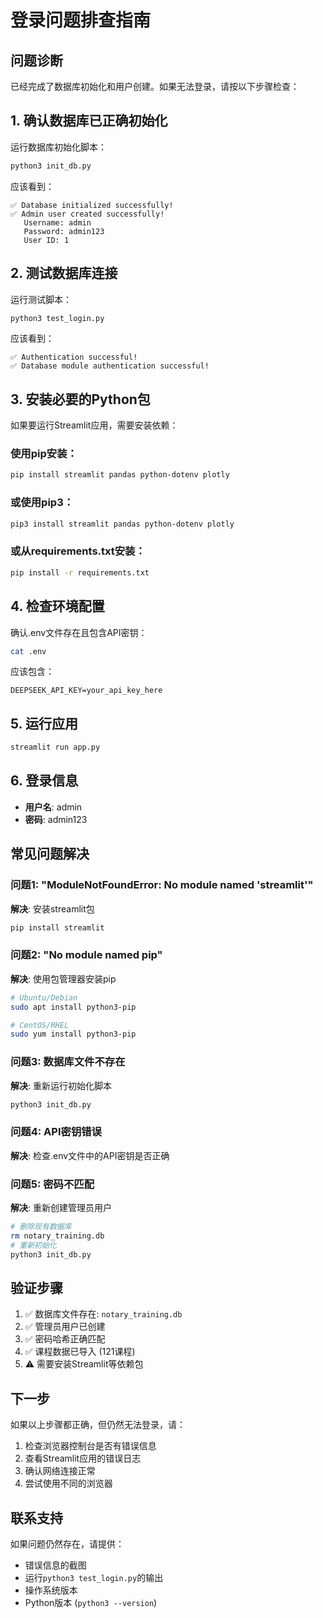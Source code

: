 # 登录问题排查指南

## 问题诊断

已经完成了数据库初始化和用户创建。如果无法登录，请按以下步骤检查：

## 1. 确认数据库已正确初始化

运行数据库初始化脚本：
```bash
python3 init_db.py
```

应该看到：
```
✅ Database initialized successfully!
✅ Admin user created successfully!
   Username: admin
   Password: admin123
   User ID: 1
```

## 2. 测试数据库连接

运行测试脚本：
```bash
python3 test_login.py
```

应该看到：
```
✅ Authentication successful!
✅ Database module authentication successful!
```

## 3. 安装必要的Python包

如果要运行Streamlit应用，需要安装依赖：

### 使用pip安装：
```bash
pip install streamlit pandas python-dotenv plotly
```

### 或使用pip3：
```bash
pip3 install streamlit pandas python-dotenv plotly
```

### 或从requirements.txt安装：
```bash
pip install -r requirements.txt
```

## 4. 检查环境配置

确认.env文件存在且包含API密钥：
```bash
cat .env
```

应该包含：
```
DEEPSEEK_API_KEY=your_api_key_here
```

## 5. 运行应用

```bash
streamlit run app.py
```

## 6. 登录信息

- **用户名**: admin
- **密码**: admin123

## 常见问题解决

### 问题1: "ModuleNotFoundError: No module named 'streamlit'"
**解决**: 安装streamlit包
```bash
pip install streamlit
```

### 问题2: "No module named pip"
**解决**: 使用包管理器安装pip
```bash
# Ubuntu/Debian
sudo apt install python3-pip

# CentOS/RHEL
sudo yum install python3-pip
```

### 问题3: 数据库文件不存在
**解决**: 重新运行初始化脚本
```bash
python3 init_db.py
```

### 问题4: API密钥错误
**解决**: 检查.env文件中的API密钥是否正确

### 问题5: 密码不匹配
**解决**: 重新创建管理员用户
```bash
# 删除现有数据库
rm notary_training.db
# 重新初始化
python3 init_db.py
```

## 验证步骤

1. ✅ 数据库文件存在: `notary_training.db`
2. ✅ 管理员用户已创建
3. ✅ 密码哈希正确匹配
4. ✅ 课程数据已导入 (121课程)
5. ⚠️ 需要安装Streamlit等依赖包

## 下一步

如果以上步骤都正确，但仍然无法登录，请：

1. 检查浏览器控制台是否有错误信息
2. 查看Streamlit应用的错误日志
3. 确认网络连接正常
4. 尝试使用不同的浏览器

## 联系支持

如果问题仍然存在，请提供：
- 错误信息的截图
- 运行`python3 test_login.py`的输出
- 操作系统版本
- Python版本 (`python3 --version`)